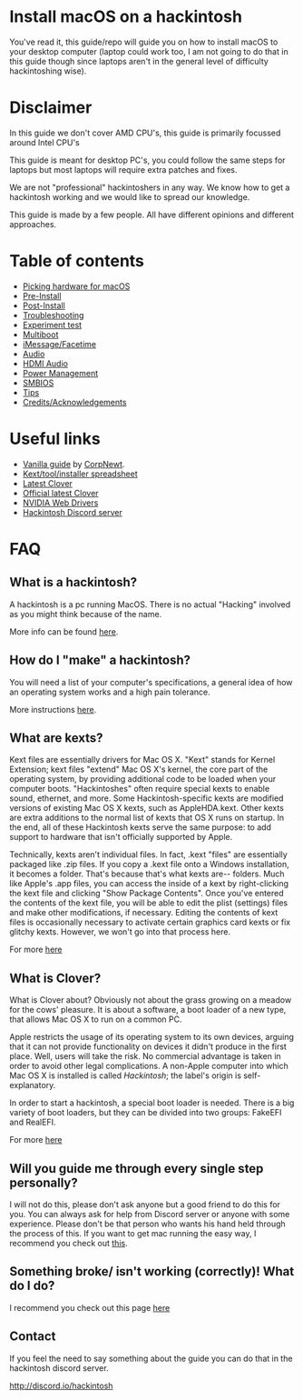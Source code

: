 # Install macOS on a hackintosh

You've read it, this guide/repo will guide you on how to install macOS to your desktop computer (laptop could work too, I am not going to do that in this guide though since laptops aren't in the general 
level of difficulty hackintoshing wise).

# Disclaimer

In this guide we don't cover AMD CPU's, this guide is primarily focussed around Intel CPU's

This guide is meant for desktop PC's, you could follow the same steps for laptops but most laptops will require extra patches and fixes.

We are not "professional" hackintoshers in any way. We know how to get a hackintosh working and we would like to spread our knowledge.

This guide is made by a few people. All have different opinions and different approaches.

# Table of contents
* [Picking hardware for macOS](Hardware.md)
* [Pre-Install](Pre-Install.md)
* [Post-Install](Post-Install.md)
* [Troubleshooting](Troubleshooting.md)
* [Experiment test](Experiment.md)
* [Multiboot](Multiboot.md)
* [iMessage/Facetime](iMessage.md)
* [Audio](Audio.md)
* [HDMI Audio](HDMI-Audio.md)
* [Power Management](Speedstep.md)
* [SMBIOS](SMBIOS.md)
* [Tips](Tips.md)
* [Credits/Acknowledgements](Credits.md)

# Useful links
* [Vanilla guide](https://www.reddit.com/r/hackintosh/comments/68p1e2/ramblings_of_a_hackintosher_a_sorta_brief_vanilla/) by [CorpNewt](https://www.reddit.com/user/corpnewt).
* [Kext/tool/installer spreadsheet](http://docs.google.com/spreadsheets/d/1WQ87XQKgJVPPub_CbjoHsUscgyxrGg3DWzZz7Nnf_RU/)
* [Latest Clover](https://github.com/Dids/clover-builder/releases/latest)
* [Official latest Clover](https://sourceforge.net/projects/cloverefiboot/)
* [NVIDIA Web Drivers](https://cookiemonster.pro/nvidia_driver_table)
* [Hackintosh Discord server](http://discord.io/hackintosh)

# FAQ

## What is a hackintosh?

A hackintosh is a pc running MacOS. There is no actual "Hacking" involved as you might think because of the name. 

More info can be found [here](https://www.lifewire.com/what-is-hackintosh-832719).

## How do I "make" a hackintosh?

You will need a list of your computer's specifications, a general idea of how an operating system works and a high pain tolerance.

More instructions [here](Pre-Install.md).

## What are kexts?

Kext files are essentially drivers for Mac OS X. "Kext" stands for Kernel Extension; kext files "extend" Mac OS X's kernel, the core part of the operating system, by providing additional code to be loaded when your computer boots. "Hackintoshes" often require special kexts to enable sound, ethernet, and more. Some Hackintosh-specific kexts are modified versions of existing Mac OS X kexts, such as AppleHDA.kext. Other kexts are extra additions to the normal list of kexts that OS X runs on startup. In the end, all of these Hackintosh kexts serve the same purpose: to add support to hardware that isn't officially supported by Apple.

Technically, kexts aren't individual files. In fact, .kext "files" are essentially packaged like .zip files. If you copy a .kext file onto a Windows installation, it becomes a folder. That's because that's what kexts are-- folders. Much like Apple's .app files, you can access the inside of a kext by right-clicking the kext file and clicking "Show Package Contents". Once you've entered the contents of the kext file, you will be able to edit the plist (settings) files and make other modifications, if necessary. Editing the contents of kext files is occasionally necessary to activate certain graphics card kexts or fix glitchy kexts. However, we won't go into that process here.

For more [here](http://www.macbreaker.com/2012/01/what-are-kexts.html)

## What is Clover?

What is Clover about? Obviously not about the grass growing on a meadow for the cows' pleasure. It is about a software, a boot loader of a new type, that allows Mac OS X to run on a common PC.

Apple restricts the usage of its operating system to its own devices, arguing that it can not provide functionality on devices it didn't produce in the first place. Well, users will take the risk. No commercial advantage is taken in order to avoid other legal complications. A non-Apple computer into which Mac OS X is installed is called *Hackintosh*; the label's origin is self-explanatory.

In order to start a hackintosh, a special boot loader is needed. There is a big variety of boot loaders, but they can be divided into two groups: FakeEFI and RealEFI.

For more [here](https://clover-wiki.zetam.org/Preface)

## Will you guide me through every single step personally?

I will not do this, please don't ask anyone but a good friend to do this for you. You can always ask for help from Discord server or anyone with some experience. Please don't be that person who wants his hand held through the process of this. If you want to get mac running the easy way, I recommend you check out [this](https://www.apple.com/mac/).

## Something broke/ isn't working (correctly)! What do I do?

I recommend you check out this page [here](Troubleshooting.md)

## Contact
If you feel the need to say something about the guide you can do that in the hackintosh discord server.

http://discord.io/hackintosh
